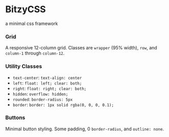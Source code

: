# BitzyCSS
a minimal css framework

### Grid
A responsive 12-column grid. Classes are `wrapper` (95% width), `row`, and `column-1` through `column-12`.

### Utility Classes
* `text-center`: `text-align: center`
* `left`: `float: left; clear: both;`
* `right`: `float: right; clear: both;`
* `hidden`: `overflow: hidden;`
* `rounded`: `border-radius: 5px`
* `border`: `border: 1px solid rgba(0, 0, 0, 0.1);`

### Buttons
Minimal button styling. Some padding, 0 `border-radius`, and `outline: none`.
